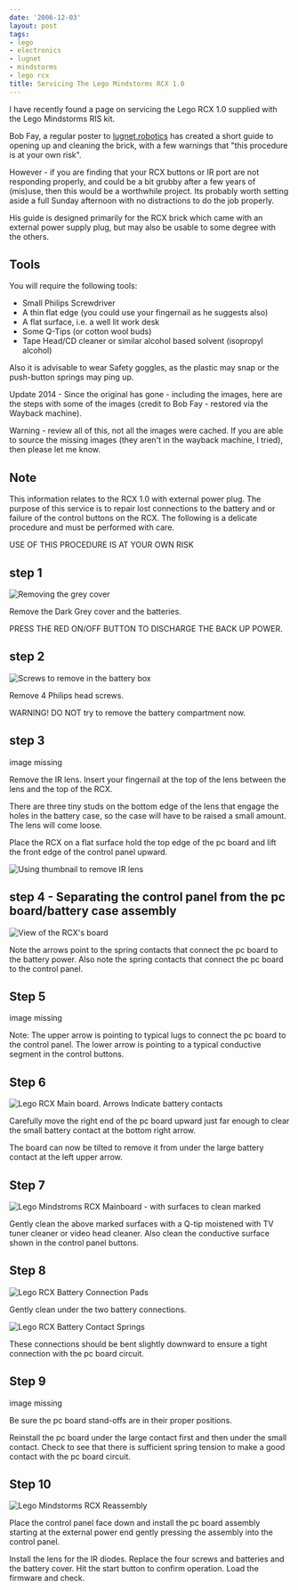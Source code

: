 ```yaml
---
date: '2006-12-03'
layout: post
tags:
- lego
- electronics
- lugnet
- mindstorms
- lego rcx
title: Servicing The Lego Mindstorms RCX 1.0
---
```

I have recently found a page on servicing the Lego RCX 1.0 supplied with the Lego Mindstorms RIS kit.

Bob Fay, a regular poster to [lugnet.robotics](http://news.lugnet.com/robotics) has created a short guide to opening up and cleaning the brick, with a few warnings that "this procedure is at your own risk".

However - if you are finding that your RCX buttons or IR port are not responding properly, and could be a bit grubby after a few years of (mis)use, then this would be a worthwhile project. Its probably worth setting aside a full Sunday afternoon with no distractions to do the job properly.

His guide is designed primarily for the RCX brick which came with an external power supply plug, but may also be usable to some degree with the others.

## Tools

You will require the following tools:

* Small Philips Screwdriver
* A thin flat edge (you could use your fingernail as he suggests also)
* A flat surface, i.e. a well lit work desk
* Some Q-Tips (or cotton wool buds)
* Tape Head/CD cleaner or similar alcohol based solvent (isopropyl alcohol)

Also it is advisable to wear Safety goggles, as the plastic may snap or the push-button springs may ping up.

Update 2014 - Since the original has gone - including the images, here are the steps with some of the images (credit to Bob Fay  - restored via the Wayback machine).

Warning - review all of this, not all the images were cached. If you are able to source the missing images (they aren't in the wayback machine, I tried), then please let me know.

## Note

This information relates to the RCX 1.0 with external power plug.
The purpose of this service is to repair lost connections to the battery
and or failure of the control buttons on the RCX.
The following is a delicate procedure and must be performed with care.

USE OF THIS PROCEDURE IS AT YOUR OWN RISK

## step 1

![Removing the grey cover](/assets/2006-12-03-servicing-lego-rcx/StartFinish.jpg)

Remove the Dark Grey cover and the batteries.

PRESS THE RED ON/OFF BUTTON TO DISCHARGE THE BACK UP POWER.

## step 2

![Screws to remove in the battery box](/assets/2006-12-03-servicing-lego-rcx/batterybox.jpg)

Remove 4 Philips head screws.

WARNING! DO NOT try to remove the battery compartment now.

## step 3

image missing

Remove the IR lens. Insert your fingernail at the top of the lens between the lens and the top of the RCX.

There are three tiny studs on the bottom edge of the lens that engage the holes in the battery case, so the case will have to be raised a small amount.
The lens will come loose.

Place the RCX on a flat surface hold the top edge of the pc board and lift the front edge of the control panel upward.

![Using thumbnail to remove IR lens](/assets/2006-12-03-servicing-lego-rcx/thumbnail.jpg)

## step 4 - Separating the control panel from the pc board/battery case assembly

![View of the RCX's board](/assets/2006-12-03-servicing-lego-rcx/boardview2.jpg)

Note the arrows point to the spring contacts that connect the pc board to the battery power.
Also note the spring contacts that connect the pc board to the control panel.

## Step 5

image missing

Note: The upper arrow is pointing to typical lugs to connect the pc board to the control panel. The lower arrow is pointing to a typical conductive segment in the control buttons.

## Step 6

![Lego RCX Main board. Arrows Indicate battery contacts](/assets/2006-12-03-servicing-lego-rcx/boardview1.jpg)

Carefully move the right end of the pc board upward just far enough to clear the small battery contact at the bottom right arrow.

The board can now be tilted to remove it from under the large battery contact at the left upper arrow.

## Step 7

![Lego Mindstroms RCX Mainboard - with surfaces to clean marked](/assets/2006-12-03-servicing-lego-rcx/boardalone.jpg)

Gently clean the above marked surfaces with a Q-tip moistened with TV tuner cleaner or video head cleaner. Also clean the conductive surface shown in the control panel buttons.

## Step 8

![Lego RCX Battery Connection Pads](/assets/2006-12-03-servicing-lego-rcx/batteryconnections.jpg)

Gently clean under the two battery connections.

![Lego RCX Battery Contact Springs](/assets/2006-12-03-servicing-lego-rcx/springs.jpg)

These connections should be bent slightly downward to ensure a tight connection with the pc board circuit.

## Step 9

image missing

Be sure the pc board stand-offs are in their proper positions.

Reinstall the pc board under the large contact first and then under the small contact. Check to see that there is sufficient spring tension to make a good contact with the pc board circuit.

## Step 10

![Lego Mindstorms RCX Reassembly](/assets/2006-12-03-servicing-lego-rcx/reassy2.jpg)

Place the control panel face down and install the pc board assembly starting at the external power end gently pressing the assembly into the control panel.

Install the lens for the IR diodes.
Replace the four screws and batteries and the battery cover.
Hit the start button to confirm operation.
Load the firmware and check.
